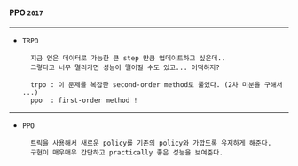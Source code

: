 #### PPO `2017`

---

- `TRPO`
    
        지금 얻은 데이터로 가능한 큰 step 만큼 업데이트하고 싶은데..
        그렇다고 너무 멀리가면 성능이 떨어질 수도 있고... 어떡하지?

        trpo : 이 문제를 복잡한 second-order method로 풀었다. (2차 미분을 구해서 ...)
        ppo  : first-order method !


---

- `PPO`

        트릭을 사용해서 새로운 policy를 기존의 policy와 가깝도록 유지하게 해준다.
        구현이 매우매우 간단하고 practically 좋은 성능을 보여준다. 
 
        

